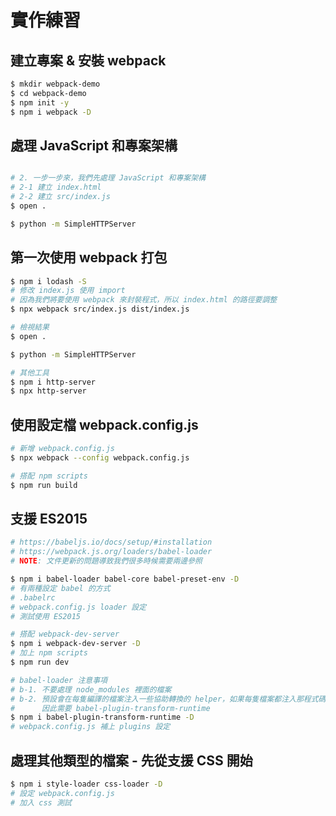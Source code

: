 # 實作練習

## 建立專案 & 安裝 webpack

```bash
$ mkdir webpack-demo
$ cd webpack-demo
$ npm init -y
$ npm i webpack -D
```

## 處理 JavaScript 和專案架構

```bash

# 2. 一步一步來，我們先處理 JavaScript 和專案架構
# 2-1 建立 index.html
# 2-2 建立 src/index.js
$ open .

$ python -m SimpleHTTPServer
```

## 第一次使用 webpack 打包

```bash
$ npm i lodash -S
# 修改 index.js 使用 import
# 因為我們將要使用 webpack 來封裝程式，所以 index.html 的路徑要調整
$ npx webpack src/index.js dist/index.js

# 檢視結果
$ open .

$ python -m SimpleHTTPServer

# 其他工具
$ npm i http-server
$ npx http-server
```

## 使用設定檔 webpack.config.js

```bash
# 新增 webpack.config.js
$ npx webpack --config webpack.config.js

# 搭配 npm scripts
$ npm run build
```

## 支援 ES2015

```bash
# https://babeljs.io/docs/setup/#installation
# https://webpack.js.org/loaders/babel-loader
# NOTE: 文件更新的問題導致我們很多時候需要兩邊參照

$ npm i babel-loader babel-core babel-preset-env -D
# 有兩種設定 babel 的方式
# .babelrc
# webpack.config.js loader 設定
# 測試使用 ES2015

# 搭配 webpack-dev-server
$ npm i webpack-dev-server -D
# 加上 npm scripts
$ npm run dev

# babel-loader 注意事項
# b-1. 不要處理 node_modules 裡面的檔案
# b-2. 預設會在每隻編譯的檔案注入一些協助轉換的 helper，如果每隻檔案都注入那程式碼就會快速變大。
#      因此需要 babel-plugin-transform-runtime
$ npm i babel-plugin-transform-runtime -D
# webpack.config.js 補上 plugins 設定
```

## 處理其他類型的檔案 - 先從支援 CSS 開始

```bash
$ npm i style-loader css-loader -D
# 設定 webpack.config.js
# 加入 css 測試
```
